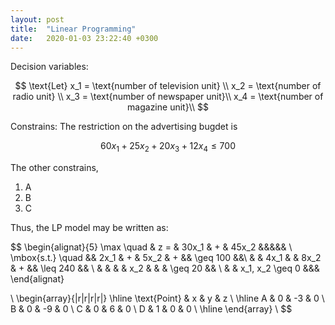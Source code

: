 ```yaml
---
layout: post
title:  "Linear Programming"
date:   2020-01-03 23:22:40 +0300
---
```


Decision variables:

$$
\text{Let}  x_1 = \text{number of television unit} \\
x_2 = \text{number of radio unit} \\
x_3 = \text{number of newspaper unit}\\
x_4 = \text{number of magazine unit}\\
$$

Constrains: The restriction on the advertising bugdet is 

$$
60x_1 + 25x_2 + 20x_3 + 12x_4 \leq 700
$$

The other constrains, 

1. A
2. B
3. C


Thus, the LP model may be written as:

$$
\begin{alignat}{5}
\max \quad & z = & 30x_1  & + & 45x_2  &&&&& \\
\mbox{s.t.} \quad && 2x_1 & + & 5x_2 & + && \geq 100  &&\\
& & 4x_1 & & 8x_2 & + && \leq 240 && \\
& & & & x_2 & & & \geq 20 && \\
& & x_1, x_2 \geq 0 &&&
\end{alignat}

\\
\begin{array}{|r|r|r|r|} \hline
\text{Point} & x & y & z      \\ \hline
          A &   0 &  -3 &  0  \\
          B &   0 &  -9 & 0   \\
          C &   0 &   6 & 0   \\
          D &   1 &   0 &  0  \\ \hline
\end{array}
\\
$$
